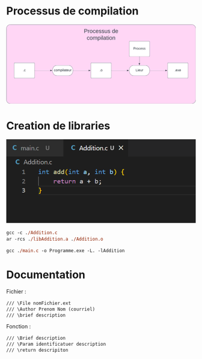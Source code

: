 # Processus de compilation
![](img/processus-de-compilation.png)

# Creation de libraries
![](img/creation-de-library.png)
```ps
gcc -c ./Addition.c
ar -rcs ./libAddition.a ./Addition.o
```

```ps
gcc ./main.c -o Programme.exe -L. -lAddition
```

# Documentation
Fichier : 
```
/// \File nomFichier.ext
/// \Author Prenom Nom (courriel)
/// \brief description
```

Fonction :
```
/// \Brief description
/// \Param identificatuer description
/// \return descripiton
```